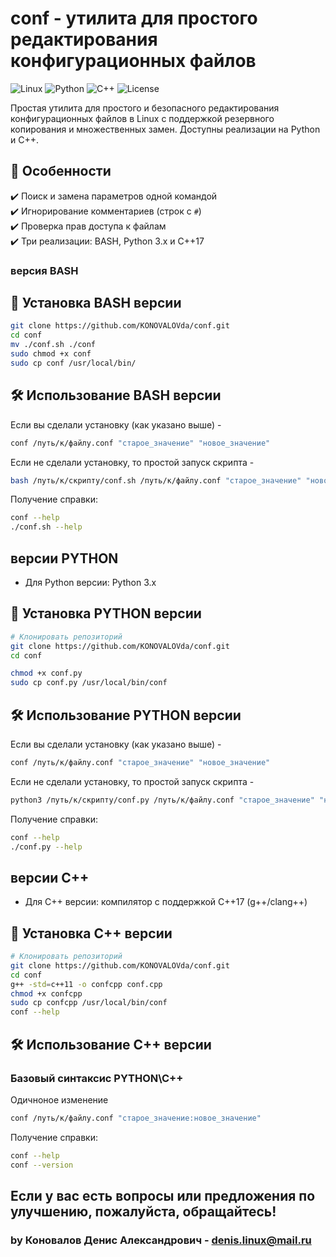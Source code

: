 # conf - утилита для простого редактирования конфигурационных файлов

![Linux](https://img.shields.io/badge/Linux-FCC624?style=for-the-badge&logo=linux&logoColor=black)
![Python](https://img.shields.io/badge/Python-3776AB?style=for-the-badge&logo=python&logoColor=white)
![C++](https://img.shields.io/badge/C++-00599C?style=for-the-badge&logo=c%2B%2B&logoColor=white)
![License](https://img.shields.io/badge/License-MIT-green.svg)

Простая утилита для простого и безопасного редактирования конфигурационных файлов в Linux с поддержкой резервного копирования и множественных замен. Доступны реализации на Python и C++.

## 📌 Особенности

✔️ Поиск и замена параметров одной командой  
✔️ Игнорирование комментариев (строк с `#`)  
✔️ Проверка прав доступа к файлам  
✔️ Три реализации: BASH, Python 3.x и C++17  

### версия BASH

## 🚀 Установка BASH версии

```bash
git clone https://github.com/KONOVALOVda/conf.git
cd conf
mv ./conf.sh ./conf
sudo chmod +x conf
sudo cp conf /usr/local/bin/
```

## 🛠 Использование BASH версии

Если вы сделали установку (как указано выше) -

```bash
conf /путь/к/файлу.conf "старое_значение" "новое_значение"
```

Если не сделали установку, то простой запуск скрипта -


```bash
bash /путь/к/скрипту/conf.sh /путь/к/файлу.conf "старое_значение" "новое_значение"
```


Получение справки:
```bash
conf --help
./conf.sh --help
```

## версии PYTHON
- Для Python версии: Python 3.x

## 🚀 Установка PYTHON версии

```bash
# Клонировать репозиторий
git clone https://github.com/KONOVALOVda/conf.git
cd conf

chmod +x conf.py
sudo cp conf.py /usr/local/bin/conf
```

## 🛠 Использование PYTHON версии

Если вы сделали установку (как указано выше) -

```bash
conf /путь/к/файлу.conf "старое_значение" "новое_значение"
```

Если не сделали установку, то простой запуск скрипта -


```bash
python3 /путь/к/скрипту/conf.py /путь/к/файлу.conf "старое_значение" "новое_значение"
```


Получение справки:
```bash
conf --help
./conf.py --help
```

## версии C++

- Для C++ версии: компилятор с поддержкой C++17 (g++/clang++)

## 🚀 Установка C++ версии


```bash
# Клонировать репозиторий
git clone https://github.com/KONOVALOVda/conf.git
cd conf
g++ -std=c++11 -o confcpp conf.cpp
chmod +x confcpp
sudo cp confcpp /usr/local/bin/conf
conf --help
```

## 🛠 Использование C++ версии

### Базовый синтаксис PYTHON\C++

Одичноное изменение
```bash
conf /путь/к/файлу.conf "старое_значение:новое_значение"
```


Получение справки:
```bash
conf --help
conf --version
```


## Если у вас есть вопросы или предложения по улучшению, пожалуйста, обращайтесь!

### by Коновалов Денис Александрович - denis.linux@mail.ru
